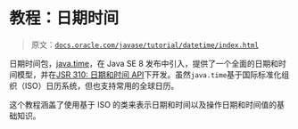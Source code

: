 # 教程：日期时间

> 原文：[`docs.oracle.com/javase/tutorial/datetime/index.html`](https://docs.oracle.com/javase/tutorial/datetime/index.html)

日期时间包，[java.time](https://docs.oracle.com/javase/8/docs/api/java/time/package-summary.html)，在 Java SE 8 发布中引入，提供了一个全面的日期和时间模型，并在[JSR 310: 日期和时间 API](http://jcp.org/en/jsr/detail?id=310)下开发。虽然`java.time`基于国际标准化组织（ISO）日历系统，但也支持常用的全球日历。

这个教程涵盖了使用基于 ISO 的类来表示日期和时间以及操作日期和时间值的基础知识。
